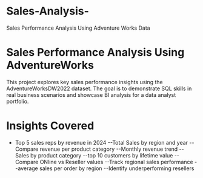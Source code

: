 # Sales-Analysis-
Sales Performance Analysis Using Adventure Works Data
# Sales Performance Analysis Using AdventureWorks

This project explores key sales performance insights using the AdventureWorksDW2022 dataset. The goal is to demonstrate SQL skills in real business scenarios and showcase BI analysis for a data analyst portfolio.

# Insights Covered
- Top 5 sales reps by revenue in 2024
--Total Sales by region and year
--Compare revenue per product category
--Monthly revenue trend 
--Sales by product category
--top 10 customers by lifetime value 
--Compare ONline vs Reseller values
--Track regional sales performance
--average sales per order by region
--Identify underperforming resellers


